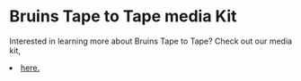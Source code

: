 # Bruins Tape to Tape media Kit
Interested in learning more about Bruins Tape to Tape? Check out our media kit, <li><a href="https://tapetotapemk.substack.com/"> here. </a></li>
